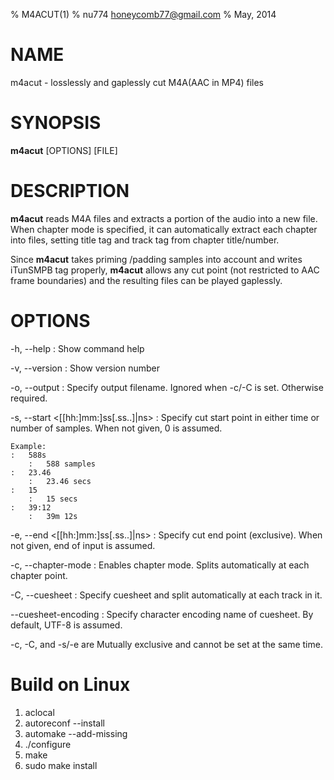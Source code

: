 % M4ACUT(1)
% nu774 <honeycomb77@gmail.com>
% May, 2014

NAME
====

m4acut - losslessly and gaplessly cut M4A(AAC in MP4) files

SYNOPSIS
========

**m4acut** [OPTIONS] [FILE]

DESCRIPTION
===========

**m4acut** reads M4A files and extracts a portion of the audio into a new file.
When chapter mode is specified, it can automatically extract each chapter
into files, setting title tag and track tag from chapter title/number.

Since **m4acut** takes priming /padding samples into account and writes
iTunSMPB tag properly, **m4acut** allows any cut point (not restricted to
AAC frame boundaries) and the resulting files can be played gaplessly.

OPTIONS
=======

-h, --help
:   Show command help

-v, --version
:   Show version number

-o, --output <file>
:   Specify output filename. Ignored when -c/-C is set. Otherwise required.

-s, --start <[[hh:]mm:]ss[.ss..]|ns>
:   Specify cut start point in either time or number of samples.
    When not given, 0 is assumed.

    Example:
    :   588s
        :   588 samples
    :   23.46
        :   23.46 secs
    :   15
        :   15 secs
    :   39:12
        :   39m 12s


-e, --end <[[hh:]mm:]ss[.ss..]|ns>
:   Specify cut end point (exclusive). When not given, end of input is assumed.

-c, --chapter-mode
:   Enables chapter mode. Splits automatically at each chapter point.

-C, --cuesheet <file>
:   Specify cuesheet and split automatically at each track in it.

--cuesheet-encoding <name>
:   Specify character encoding name of cuesheet.
    By default, UTF-8 is assumed.

-c, -C, and -s/-e are Mutually exclusive and cannot be set at the same time.

# Build on Linux

1. aclocal
2. autoreconf --install
3. automake --add-missing
4. ./configure
5. make
6. sudo make install
